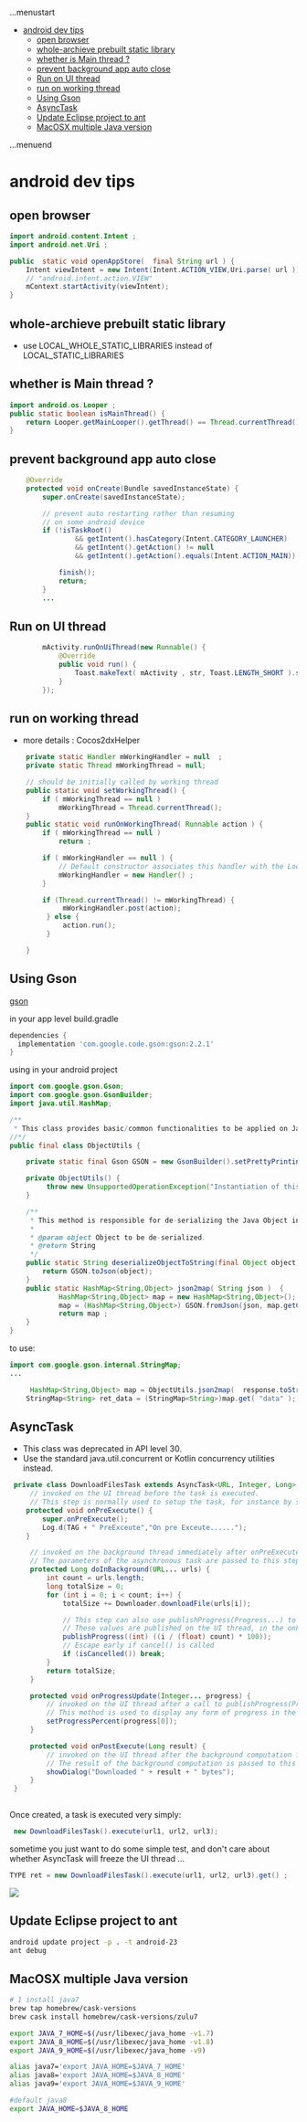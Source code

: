 ...menustart

- [android dev tips](#cedbb586db72ab93a1b4a11759bb2790)
    - [open browser](#36f510971eecdc6dcd92048cb126f598)
    - [whole-archieve prebuilt static library](#55322a5875714b1c278ba95d4d7dca27)
    - [whether is Main thread ?](#a8113f0e4f0db0e8f7a49b9697196e90)
    - [prevent background app auto close](#0f4a700a11434bbd0f28da36dc2ab2e7)
    - [Run on UI thread](#54caf15a8a382279ea87b2993c32b19d)
    - [run on working thread](#56b786df876f856f3bdbf37f4eca6a40)
    - [Using Gson](#27936d606faa31b6312be4d40984af57)
    - [AsyncTask](#97f8fab067a9df19dd2e8b75c5989fff)
    - [Update Eclipse project to ant](#64556a6168b58f000bc4bd5146c16844)
    - [MacOSX multiple Java version](#1346a911b293f1e15ae203e43f3af6b1)

...menuend


<h2 id="cedbb586db72ab93a1b4a11759bb2790"></h2>


# android dev tips



<h2 id="36f510971eecdc6dcd92048cb126f598"></h2>


## open browser

```java
import android.content.Intent ;
import android.net.Uri ;

public  static void openAppStore(  final String url ) {
    Intent viewIntent = new Intent(Intent.ACTION_VIEW,Uri.parse( url ));  
    // "android.intent.action.VIEW"
    mContext.startActivity(viewIntent);
}
```

<h2 id="55322a5875714b1c278ba95d4d7dca27"></h2>


## whole-archieve prebuilt static library

 - use LOCAL_WHOLE_STATIC_LIBRARIES  instead of LOCAL_STATIC_LIBRARIES

<h2 id="a8113f0e4f0db0e8f7a49b9697196e90"></h2>


## whether is Main thread ?

```java
import android.os.Looper ;
public static boolean isMainThread() {
    return Looper.getMainLooper().getThread() == Thread.currentThread();
}
```


<h2 id="0f4a700a11434bbd0f28da36dc2ab2e7"></h2>


## prevent background app auto close

```java
    @Override
    protected void onCreate(Bundle savedInstanceState) {
        super.onCreate(savedInstanceState);

        // prevent auto restarting rather than resuming
        // on some android device
        if (!isTaskRoot()
                && getIntent().hasCategory(Intent.CATEGORY_LAUNCHER)
                && getIntent().getAction() != null
                && getIntent().getAction().equals(Intent.ACTION_MAIN)) {

            finish();
            return;
        }
        ...
```

<h2 id="54caf15a8a382279ea87b2993c32b19d"></h2>


## Run on UI thread

```java
	    mActivity.runOnUiThread(new Runnable() {
            @Override
            public void run() {
                Toast.makeText( mActivity , str, Toast.LENGTH_SHORT ).show();
            }
        });
```

<h2 id="56b786df876f856f3bdbf37f4eca6a40"></h2>


## run on working thread

- more details : Cocos2dxHelper

```java
    private static Handler mWorkingHandler = null  ;
    private static Thread mWorkingThread = null;

    // should be initially called by working thread
    public static void setWorkingThread() {
        if ( mWorkingThread == null )
            mWorkingThread = Thread.currentThread(); 
    }
    public static void runOnWorkingThread( Runnable action ) {
        if ( mWorkingThread == null )
            return ;

        if ( mWorkingHandler == null ) {
            // Default constructor associates this handler with the Looper for the current thread.
            mWorkingHandler = new Handler() ;
        }

        if (Thread.currentThread() != mWorkingThread) {
             mWorkingHandler.post(action);
         } else {
             action.run();
         }

    }
```


<h2 id="27936d606faa31b6312be4d40984af57"></h2>


## Using Gson

[gson](https://github.com/google/gson)

in your app level build.gradle

```gradle
dependencies {
  implementation 'com.google.code.gson:gson:2.2.1'
}
```

using in your android project

```java
import com.google.gson.Gson;
import com.google.gson.GsonBuilder;
import java.util.HashMap;

/**
 * This class provides basic/common functionalities to be applied on Java Objects.
//*/
public final class ObjectUtils {

    private static final Gson GSON = new GsonBuilder().setPrettyPrinting().create();

    private ObjectUtils() {
         throw new UnsupportedOperationException("Instantiation of this class is not permitted in case you are using reflection.");
    }

    /**
     * This method is responsible for de-serializing the Java Object into Json String.
     *
     * @param object Object to be de-serialized.
     * @return String
     */
    public static String deserializeObjectToString(final Object object) {
        return GSON.toJson(object);
    }
    public static HashMap<String,Object> json2map( String json )  {
            HashMap<String,Object> map = new HashMap<String,Object>();
            map = (HashMap<String,Object>) GSON.fromJson(json, map.getClass());
            return map ;
    }
}
```

to use:

```java
import com.google.gson.internal.StringMap;
...

     HashMap<String,Object> map = ObjectUtils.json2map(  response.toString() );
    StringMap<String> ret_data = (StringMap<String>)map.get( "data" );
```

<h2 id="97f8fab067a9df19dd2e8b75c5989fff"></h2>


## AsyncTask

- This class was deprecated in API level 30.
- Use the standard java.util.concurrent or Kotlin concurrency utilities instead.


```java
 private class DownloadFilesTask extends AsyncTask<URL, Integer, Long> {
     // invoked on the UI thread before the task is executed. 
     // This step is normally used to setup the task, for instance by showing a progress bar in the user interface.
    protected void onPreExecute() {
        super.onPreExecute();
        Log.d(TAG + " PreExceute","On pre Exceute......");
    }

     // invoked on the background thread immediately after onPreExecute() finishes executing. 
     // The parameters of the asynchronous task are passed to this step.
     protected Long doInBackground(URL... urls) {
         int count = urls.length;
         long totalSize = 0;
         for (int i = 0; i < count; i++) {
             totalSize += Downloader.downloadFile(urls[i]);

             // This step can also use publishProgress(Progress...) to publish one or more units of progress. 
             // These values are published on the UI thread, in the onProgressUpdate(Progress...) step.
             publishProgress((int) ((i / (float) count) * 100));
             // Escape early if cancel() is called
             if (isCancelled()) break;
         }
         return totalSize;
     }

     protected void onProgressUpdate(Integer... progress) {
         // invoked on the UI thread after a call to publishProgress(Progress...).
         // This method is used to display any form of progress in the user interface while the background computation is still executing.
         setProgressPercent(progress[0]);
     }

     protected void onPostExecute(Long result) {
         // invoked on the UI thread after the background computation finishes.
         // The result of the background computation is passed to this step as a parameter.
         showDialog("Downloaded " + result + " bytes");
     }
 }
 
```

Once created, a task is executed very simply:

```java
 new DownloadFilesTask().execute(url1, url2, url3);
```

sometime you just want to do some simple test, and don't care about whether AsyncTask will freeze the UI thread ...

```java
TYPE ret = new DownloadFilesTask().execute(url1, url2, url3).get() ;
```


![](https://i.stack.imgur.com/ytin1.png)



<h2 id="64556a6168b58f000bc4bd5146c16844"></h2>


## Update Eclipse project to ant

```bash
android update project -p . -t android-23
ant debug
```


<h2 id="1346a911b293f1e15ae203e43f3af6b1"></h2>


## MacOSX multiple Java version

```bash
# 1 install java7
brew tap homebrew/cask-versions
brew cask install homebrew/cask-versions/zulu7
```

```bash
export JAVA_7_HOME=$(/usr/libexec/java_home -v1.7)
export JAVA_8_HOME=$(/usr/libexec/java_home -v1.8)
export JAVA_9_HOME=$(/usr/libexec/java_home -v9)

alias java7='export JAVA_HOME=$JAVA_7_HOME'
alias java8='export JAVA_HOME=$JAVA_8_HOME'
alias java9='export JAVA_HOME=$JAVA_9_HOME'

#default java8
export JAVA_HOME=$JAVA_8_HOME
```
